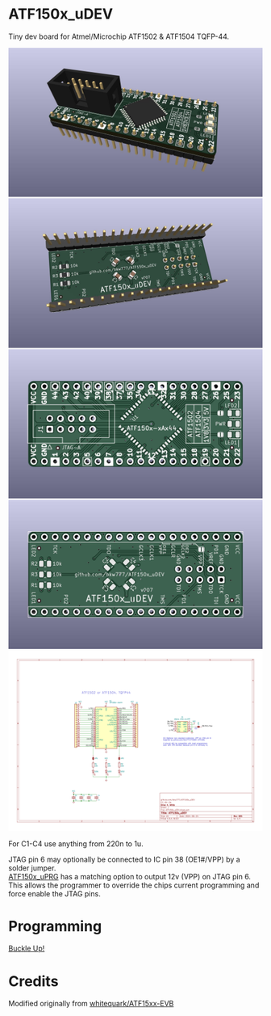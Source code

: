 # ATF150x_uDEV

Tiny dev board for Atmel/Microchip ATF1502 & ATF1504 TQFP-44.


![](PCB/out/ATF150x_uDEV.jpg)
![](PCB/out/ATF150x_uDEV.2.jpg)
![](PCB/out/ATF150x_uDEV.f.jpg)
![](PCB/out/ATF150x_uDEV.b.jpg)
![](PCB/out/ATF150x_uDEV.svg)


For C1-C4 use anything from 220n to 1u.

JTAG pin 6 may optionally be connected to IC pin 38 (OE1#/VPP) by a solder jumper.  
[ATF150x_uPRG](https://github.com/bkw777/ATF150x_uPRG) has a matching option to output 12v (VPP) on JTAG pin 6.  
This allows the programmer to override the chips current programming and force enable the JTAG pins.

# Programming
[Buckle Up!](programming.md)

<!--

https://github.com/hoglet67/atf15xx_yosys

https://github.com/roscopeco/atfprog-tools

https://github.com/hackup/ATF2FT232HQ

https://snowgoons.ro/posts/2020-11-25-atf15xx-vhdl-development-for-cheap/

https://www.eevblog.com/forum/fpga/atmel-atf150x-cpld-and-wincupl/

https://www.eevblog.com/forum/microcontrollers/freeopen-source-alternative-to-wincupl/

http://forum.6502.org/viewtopic.php?f=10&t=7920

-->

# Credits
Modified originally from [whitequark/ATF15xx-EVB](https://github.com/whitequark/ATF15xx-EVB)
